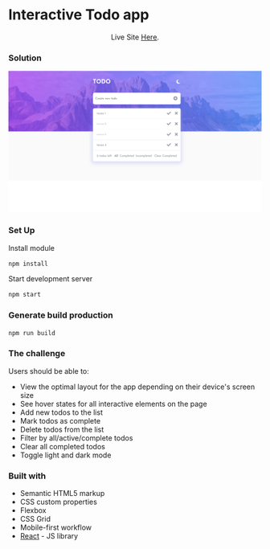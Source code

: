 # Interactive Todo app

<p align="center">Live Site <a href="https://interactive-todo-list.netlify.app/">Here</a>.</p>

### Solution

![](./src/assets/solution/screenshot-todoList.PNG)

### Set Up

Install module
```html
npm install
```
Start development server
```html
npm start
```
### Generate build production
```html
npm run build
```

### The challenge

Users should be able to:

- View the optimal layout for the app depending on their device's screen size
- See hover states for all interactive elements on the page
- Add new todos to the list
- Mark todos as complete
- Delete todos from the list
- Filter by all/active/complete todos
- Clear all completed todos
- Toggle light and dark mode

### Built with

- Semantic HTML5 markup
- CSS custom properties
- Flexbox
- CSS Grid
- Mobile-first workflow
- [React](https://reactjs.org/) - JS library
